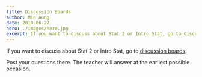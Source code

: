 ```yaml
---
title: Discussion Boards
author: Min Aung
date: 2010-06-27
hero: ./images/hero.jpg
excerpt: If you want to discuss about Stat 2 or Intro Stat, go to discussion boards.
---
```

If you want to discuss about Stat 2 or Intro Stat, go to [discussion boards](http://www.facebook.com/pages/Learn-Teach-Center/132053566806396?v=app_2373072738).

Post your questions there. The teacher will answer at the earliest possible occasion.